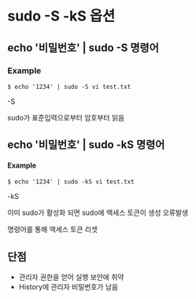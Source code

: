 # sudo -S -kS 옵션 
## echo '비밀번호' | sudo -S 명령어

### Example
	$ echo '1234' | sudo -S vi test.txt

-S 

sudo가 표준입력으로부터 암호부터 읽음

## echo '비밀번호' | sudo -kS 명령어

#### Example
	$ echo '1234' | sudo -kS vi test.txt

-kS

이미 sudo가 활성화 되면 sudo에 액세스 토큰이 생성 오류발생

명령어를 통해 액세스 토큰 리셋

## 단점
- 관리자 권한을 얻어 실행 보안에 취약
- History에 관리자 비밀번호가 남음